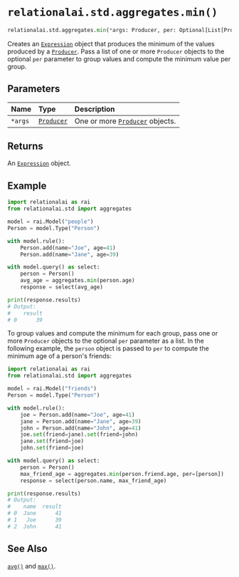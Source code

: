 # `relationalai.std.aggregates.min()`

```python
relationalai.std.aggregates.min(*args: Producer, per: Optional[List[Producer]]) -> Expression
```

Creates an [`Expression`](../../Expression.md) object that produces the minimum of
the values produced by a [`Producer`](../../Producer/README.md).
Pass a list of one or more `Producer` objects to the optional `per` parameter
to group values and compute the minimum value per group.

## Parameters

| Name | Type | Description |
| :--- | :--- | :------ |
| `*args` | [`Producer`](../../Producer/README.md) | One or more [`Producer`](../../Producer/README.md) objects. |

## Returns

An [`Expression`](../../Expression.md) object.

## Example

```python
import relationalai as rai
from relationalai.std import aggregates

model = rai.Model("people")
Person = model.Type("Person")

with model.rule():
    Person.add(name="Joe", age=41)
    Person.add(name="Jane", age=39)

with model.query() as select:
    person = Person()
    avg_age = aggregates.min(person.age)
    response = select(avg_age)

print(response.results)
# Output:
#    result
# 0      39
```

To group values and compute the minimum for each group,
pass one or more `Producer` objects to the optional `per` parameter as a list.
In the following example, the `person` object is passed to `per` to compute the minimum age of a person's friends:

```python
import relationalai as rai
from relationalai.std import aggregates

model = rai.Model("friends")
Person = model.Type("Person")

with model.rule():
    joe = Person.add(name="Joe", age=41)
    jane = Person.add(name="Jane", age=39)
    john = Person.add(name="John", age=41)
    joe.set(friend=jane).set(friend=john)
    jane.set(friend=joe)
    john.set(friend=joe)

with model.query() as select:
    person = Person()
    max_friend_age = aggregates.min(person.friend.age, per=[person])
    response = select(person.name, max_friend_age)

print(response.results)
# Output:
#    name  result
# 0  Jane      41
# 1   Joe      39
# 2  John      41
```

## See Also

[`avg()`](./avg.md) and [`max()`](./max.md).
